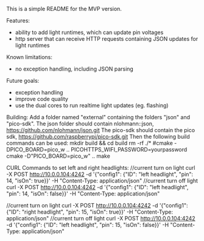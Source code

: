 This is a simple README for the MVP version.

Features:
- ability to add light runtimes, which can update pin voltages
- http server that can receive HTTP requests containing JSON updates for light runtimes

Known limitations:
- no exception handling, including JSON parsing

Future goals:
- exception handling
- improve code quality
- use the dual cores to run realtime light updates (eg. flashing)

Building:
Add a folder named "external" containing the folders "json" and "pico-sdk".
The json folder should contain nlohmann::json, https://github.com/nlohmann/json.git 
The pico-sdk should contain the pico sdk, https://github.com/raspberrypi/pico-sdk.git
Then the following build commands can be used:
mkdir build && cd build
rm -rf ./*
#cmake -DPICO_BOARD=pico_w ..
PICOHTTPS_WIFI_PASSWORD=yourpassword cmake -D"PICO_BOARD=pico_w" ..
make

CURL Commands to set left and right headlights:
//current turn on light
curl -X POST http://10.0.0.104:4242 -d '{"config1": {"ID": "left headlight", "pin": 14, "isOn": true}}' -H "Content-Type: application/json"
//current turn off light
curl -X POST http://10.0.0.104:4242 -d '{"config1": {"ID": "left headlight", "pin": 14, "isOn": false}}' -H "Content-Type: application/json"

//current turn on light
curl -X POST http://10.0.0.104:4242 -d '{"config1": {"ID": "right headlight", "pin": 15, "isOn": true}}' -H "Content-Type: application/json"
//current turn off light
curl -X POST http://10.0.0.104:4242 -d '{"config1": {"ID": "left headlight", "pin": 15, "isOn": false}}' -H "Content-Type: application/json"

